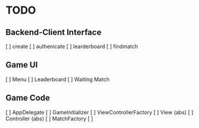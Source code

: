 # TODO
## Backend-Client Interface
[ ] create
[ ] authenicate
[ ] learderboard
[ ] findmatch

## Game UI
[ ] Menu
[ ] Leaderboard
[ ] Waiting Match

## Game Code
[ ] AppDelegate
[ ] GameInitializer
[ ] ViewControllerFactory
[ ] View (abs)
[ ] Controller (abs)
[ ] MatchFactory
[ ] 
